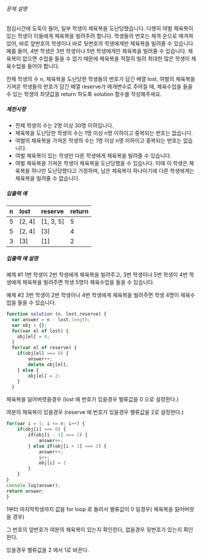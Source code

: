 ###### 문제 설명

점심시간에 도둑이 들어, 일부 학생이 체육복을 도난당했습니다. 다행히 여벌 체육복이 있는 학생이 이들에게 체육복을 빌려주려 합니다. 학생들의 번호는 체격 순으로 매겨져 있어, 바로 앞번호의 학생이나 바로 뒷번호의 학생에게만 체육복을 빌려줄 수 있습니다. 예를 들어, 4번 학생은 3번 학생이나 5번 학생에게만 체육복을 빌려줄 수 있습니다. 체육복이 없으면 수업을 들을 수 없기 때문에 체육복을 적절히 빌려 최대한 많은 학생이 체육수업을 들어야 합니다.

전체 학생의 수 n, 체육복을 도난당한 학생들의 번호가 담긴 배열 lost, 여벌의 체육복을 가져온 학생들의 번호가 담긴 배열 reserve가 매개변수로 주어질 때, 체육수업을 들을 수 있는 학생의 최댓값을 return 하도록 solution 함수를 작성해주세요.

##### 제한사항

- 전체 학생의 수는 2명 이상 30명 이하입니다.
- 체육복을 도난당한 학생의 수는 1명 이상 n명 이하이고 중복되는 번호는 없습니다.
- 여벌의 체육복을 가져온 학생의 수는 1명 이상 n명 이하이고 중복되는 번호는 없습니다.
- 여벌 체육복이 있는 학생만 다른 학생에게 체육복을 빌려줄 수 있습니다.
- 여벌 체육복을 가져온 학생이 체육복을 도난당했을 수 있습니다. 이때 이 학생은 체육복을 하나만 도난당했다고 가정하며, 남은 체육복이 하나이기에 다른 학생에게는 체육복을 빌려줄 수 없습니다.

##### 입출력 예

| n    | lost   | reserve   | return |
| :--- | :----- | :-------- | :----- |
| 5    | [2, 4] | [1, 3, 5] | 5      |
| 5    | [2, 4] | [3]       | 4      |
| 3    | [3]    | [1]       | 2      |

##### 입출력 예 설명

예제 #1
1번 학생이 2번 학생에게 체육복을 빌려주고, 3번 학생이나 5번 학생이 4번 학생에게 체육복을 빌려주면 학생 5명이 체육수업을 들을 수 있습니다.

예제 #2
3번 학생이 2번 학생이나 4번 학생에게 체육복을 빌려주면 학생 4명이 체육수업을 들을 수 있습니다.





```javascript
function solution (n, lost,reserve) {
  var answer = n - lost.length;
  var obj = {};
  for(var el of lost) {
    obj[el] = 0;
  }
  for(var el of reserve) {
    if(obj[el] === 0) {
        answer++;
        delete obj[el];
    } else {
        obj[el] = 2;
    }
  } 
```



체육복을 잃어버렷을경우 (lost 에 번호가 있을경우 벨류값을 0 으로 설정한다.)

여분의 체육복이 있을경우 (reserve 에 번호가 있을경우 벨류값을 2로 설정한다.)



```javascript
for(var i = 1; i <= n; i++) {
    if(obj[i] === 0) {
        if(obj[i - 1] === 2) {
            answer++;
        } else if(obj[i + 1] === 2) {
            answer++;
            i++;
            obj[i] = 1
        }
    }
}
console.log(answer);
return answer;
}
```


1부터 마지막학생까지 값을 for loop 로 돌려서 벨류값이 0 일경우( 체육복을 잃어버렷을 경우)

그 번호의 앞번호가 여분의 체육복이 있는지 확인한다, 없을경우 뒷번호가 있는지 확인한다.

있을경우 벨류값을 2 에서 1로 바꾼다.